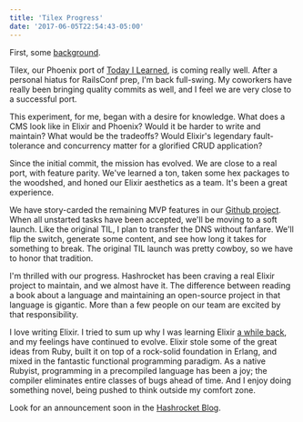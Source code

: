 ```yaml
---
title: 'Tilex Progress'
date: '2017-06-05T22:54:43-05:00'
---
```


First, some [background](https://www.jakeworth.com/porting-til-to-phoenix-initial-commits).

Tilex, our Phoenix port of [Today I Learned](https://til.hashrocket.com), is coming really well. After a personal hiatus for RailsConf prep, I'm back full-swing. My coworkers have really been bringing quality commits as well, and I feel we are very close to a successful port.

This experiment, for me, began with a desire for knowledge. What does a CMS look like in Elixir and Phoenix? Would it be harder to write and maintain? What would be the tradeoffs? Would Elixir's legendary fault-tolerance and concurrency matter for a glorified CRUD application?

Since the initial commit, the mission has evolved. We are close to a real port, with feature parity. We've learned a ton, taken some hex packages to the woodshed, and honed our Elixir aesthetics as a team. It's been a great experience.

We have story-carded the remaining MVP features in our [Github project](https://github.com/hashrocket/tilex/projects/1). When all unstarted tasks have been accepted, we'll be moving to a soft launch. Like the original TIL, I plan to transfer the DNS without fanfare. We'll flip the switch, generate some content, and see how long it takes for something to break. The original TIL launch was pretty cowboy, so we have to honor that tradition.

I'm thrilled with our progress. Hashrocket has been craving a real Elixir project to maintain, and we almost have it. The difference between reading a book about a language and maintaining an open-source project in that language is gigantic. More than a few people on our team are excited by that responsibility.

I love writing Elixir. I tried to sum up why I was learning Elixir [a while back](http://www.jakeworth.com/why-elixir), and my feelings have continued to evolve. Elixir stole some of the great ideas from Ruby, built it on top of a rock-solid foundation in Erlang, and mixed in the fantastic functional programming paradigm. As a native Rubyist, programming in a precompiled language has been a joy; the compiler eliminates entire classes of bugs ahead of time. And I enjoy doing something novel, being pushed to think outside my comfort zone.

Look for an announcement soon in the [Hashrocket Blog](https://hashrocket.com/blog).
